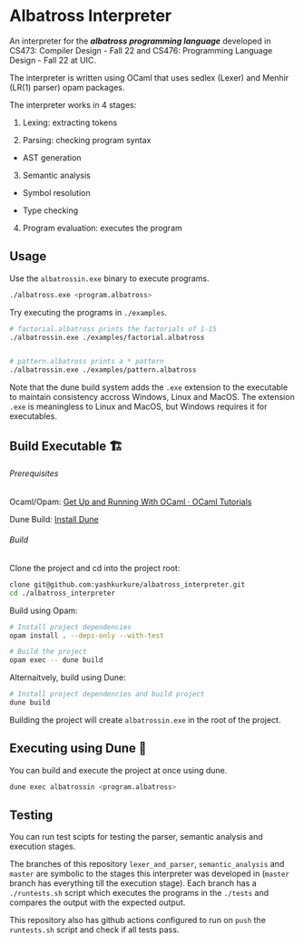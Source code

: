 # Albatross Interpreter

An interpreter for the ***albatross programming language*** developed in CS473: Compiler Design - Fall 22 and CS476: Programming Language Design - Fall 22 at UIC.

The interpreter is written using OCaml that uses sedlex (Lexer) and Menhir (LR(1) parser) opam packages.

The interpreter works in 4 stages:

1. Lexing: extracting tokens
  
2. Parsing: checking program syntax
  
  - AST generation
    
3. Semantic analysis
  
  - Symbol resolution
    
  - Type checking
    
4. Program evaluation: executes the program
  

## Usage

Use the `albatrossin.exe` binary to execute programs.

```bash
./albatross.exe <program.albatross>
```

Try executing the programs in `./examples`.

```bash
# factorial.albatross prints the factorials of 1-15
./albatrossin.exe ./examples/factorial.albatross


# pattern.albatross prints a * pattern
./albatrossin.exe ./examples/pattern.albatross
```
Note that the dune build system adds the `.exe` extension to the executable to maintain consistency accross Windows, Linux and MacOS. The extension `.exe` is meaningless to Linux and MacOS, but Windows requires it for executables.

## Build Executable 🏗️

###### Prerequisites

Ocaml/Opam: [Get Up and Running With OCaml · OCaml Tutorials](https://ocaml.org/docs/up-and-running)

Dune Build: [Install Dune](https://dune.build/install)

###### Build

Clone the project and cd into the project root:

```bash
clone git@github.com:yashkurkure/albatross_interpreter.git
cd ./albatross_interpreter
```

Build using Opam:

```bash
# Install project dependencies
opam install . --deps-only --with-test

# Build the project
opam exec -- dune build
```

Alternaitvely, build using Dune:

```bash
# Install project dependencies and build project
dune build
```

Building the project will create `albatrossin.exe` in the root of the project.

## Executing using Dune 🏃

You can build and execute the project at once using dune.

```bash
dune exec albatrossin <program.albatross>
```
## Testing

You can run test scipts for testing the parser, semantic analysis and execution stages.

The branches of this repository `lexer_and_parser`, `semantic_analysis` and `master` are symbolic to the stages this interpreter was developed in (`master` branch has everything till the execution stage). Each branch has a `./runtests.sh` script which executes the programs in the `./tests` and compares the output with the expected output.

This repository also has github actions configured to run on `push` the `runtests.sh` script and check if all tests pass.

